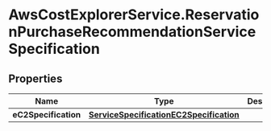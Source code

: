 # AwsCostExplorerService.ReservationPurchaseRecommendationServiceSpecification

## Properties

Name | Type | Description | Notes
------------ | ------------- | ------------- | -------------
**eC2Specification** | [**ServiceSpecificationEC2Specification**](ServiceSpecificationEC2Specification.md) |  | [optional] 


